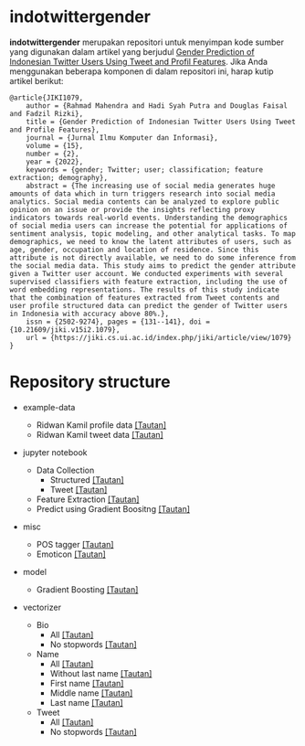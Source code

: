 # indotwittergender

<b>indotwittergender</b> merupakan repositori untuk menyimpan kode sumber yang digunakan dalam artikel yang berjudul <a href="https://jiki.cs.ui.ac.id/index.php/jiki/article/view/1079">Gender Prediction of Indonesian Twitter Users Using Tweet and Profil Features</a>. Jika Anda menggunakan beberapa komponen di dalam repositori ini, harap kutip artikel berikut:

```
@article{JIKI1079,
	author = {Rahmad Mahendra and Hadi Syah Putra and Douglas Faisal and Fadzil Rizki},
	title = {Gender Prediction of Indonesian Twitter Users Using Tweet and Profile Features},
	journal = {Jurnal Ilmu Komputer dan Informasi},
	volume = {15},
	number = {2},
	year = {2022},
	keywords = {gender; Twitter; user; classification; feature extraction; demography},
	abstract = {The increasing use of social media generates huge amounts of data which in turn triggers research into social media analytics. Social media contents can be analyzed to explore public opinion on an issue or provide the insights reflecting proxy indicators towards real-world events. Understanding the demographics of social media users can increase the potential for applications of sentiment analysis, topic modeling, and other analytical tasks. To map demographics, we need to know the latent attributes of users, such as age, gender, occupation and location of residence. Since this attribute is not directly available, we need to do some inference from the social media data. This study aims to predict the gender attribute given a Twitter user account. We conducted experiments with several supervised classifiers with feature extraction, including the use of word embedding representations. The results of this study indicate that the combination of features extracted from Tweet contents and user profile structured data can predict the gender of Twitter users in Indonesia with accuracy above 80%.},
	issn = {2502-9274},	pages = {131--141},	doi = {10.21609/jiki.v15i2.1079},
	url = {https://jiki.cs.ui.ac.id/index.php/jiki/article/view/1079}
}
```
# Repository structure
- example-data
  - Ridwan Kamil profile data [[Tautan]](https://github.com/ir-nlp-csui/indotwittergender/blob/main/example-data/df_structured.xlsx)
  - Ridwan Kamil tweet data [[Tautan]](https://github.com/ir-nlp-csui/indotwittergender/blob/main/example-data/ridwankamil.csv)

- jupyter notebook
  - Data Collection
    - Structured [[Tautan]](https://github.com/ir-nlp-csui/indotwittergender/blob/main/jupyter-notebook/Data%20Collection%20(Structured).ipynb)
    - Tweet [[Tautan]](https://github.com/ir-nlp-csui/indotwittergender/blob/main/jupyter-notebook/Data%20Collection%20(Tweet).ipynb)
  - Feature Extraction [[Tautan]](https://github.com/ir-nlp-csui/indotwittergender/blob/main/jupyter-notebook/Feature%20Extraction.ipynb)
  - Predict using Gradient Boositng [[Tautan]](https://github.com/ir-nlp-csui/indotwittergender/blob/main/jupyter-notebook/Predict%20using%20Gradient%20Boosing.ipynb)

- misc
  - POS tagger [[Tautan]](https://bahasa.cs.ui.ac.id/postag/corpus)
  - Emoticon [[Tautan]](https://github.com/ir-nlp-csui/indotwittergender/blob/main/misc/EMOTICON.txt)

- model
  - Gradient Boosting [[Tautan]](https://github.com/ir-nlp-csui/indotwittergender/blob/main/model/Ablation%20bio_Gradient%20Boosting_train_test_split.sav)

- vectorizer
  - Bio
    - All [[Tautan]](https://github.com/ir-nlp-csui/indotwittergender/blob/main/vectorizer/bio_feat_bow_vec.pickle)
    - No stopwords [[Tautan]](https://github.com/ir-nlp-csui/indotwittergender/blob/main/vectorizer/bio_feat_bow_stop_vec.pickle)
  - Name
    - All [[Tautan]](https://github.com/ir-nlp-csui/indotwittergender/blob/main/vectorizer/name_feat_ia_vec.pickle)
    - Without last name [[Tautan]](https://github.com/ir-nlp-csui/indotwittergender/blob/main/vectorizer/name_feat_ib_vec.pickle)
    - First name [[Tautan]](https://github.com/ir-nlp-csui/indotwittergender/blob/main/vectorizer/name_feat_ic_first_vec.pickle)
    - Middle name [[Tautan]](https://github.com/ir-nlp-csui/indotwittergender/blob/main/vectorizer/name_feat_ic_middle_vec.pickle)
    - Last name [[Tautan]](https://github.com/ir-nlp-csui/indotwittergender/blob/main/vectorizer/name_feat_ic_last_vec.pickle)
  - Tweet
    - All [[Tautan]](https://github.com/ir-nlp-csui/indotwittergender/blob/main/vectorizer/tweet_feat_bow_vec.zip)
    - No stopwords [[Tautan]](https://github.com/ir-nlp-csui/indotwittergender/blob/main/vectorizer/tweet_feat_bow_stop_vec.zip)
